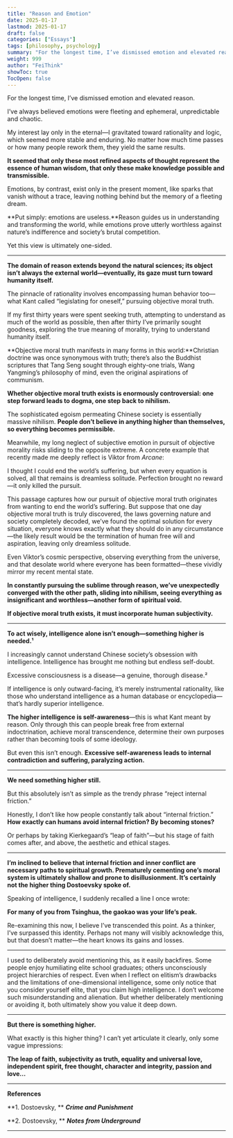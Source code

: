 ```yaml
---
title: "Reason and Emotion"
date: 2025-01-17
lastmod: 2025-01-17
draft: false
categories: ["Essays"]
tags: [philosophy, psychology]
summary: "For the longest time, I’ve dismissed emotion and elevated reason. I’ve always believed emotions were..."
weight: 999
author: "FeiThink"
showToc: true
TocOpen: false
---
```




For the longest time, I’ve dismissed emotion and elevated reason.

I’ve always believed emotions were fleeting and ephemeral, unpredictable and chaotic.

My interest lay only in the eternal—I gravitated toward rationality and logic, which seemed more stable and enduring. No matter how much time passes or how many people rework them, they yield the same results.

**It seemed that only these most refined aspects of thought represent the essence of human wisdom, that only these make knowledge possible and transmissible.**

Emotions, by contrast, exist only in the present moment, like sparks that vanish without a trace, leaving nothing behind but the memory of a fleeting dream.

**Put simply: emotions are useless.**Reason guides us in understanding and transforming the world, while emotions prove utterly worthless against nature’s indifference and society’s brutal competition.

Yet this view is ultimately one-sided.

---

**The domain of reason extends beyond the natural sciences; its object isn’t always the external world—eventually, its gaze must turn toward humanity itself.**

The pinnacle of rationality involves encompassing human behavior too—what Kant called “legislating for oneself,” pursuing objective moral truth.

If my first thirty years were spent seeking truth, attempting to understand as much of the world as possible, then after thirty I’ve primarily sought goodness, exploring the true meaning of morality, trying to understand humanity itself.

**Objective moral truth manifests in many forms in this world:**Christian doctrine was once synonymous with truth; there’s also the Buddhist scriptures that Tang Seng sought through eighty-one trials, Wang Yangming’s philosophy of mind, even the original aspirations of communism.

**Whether objective moral truth exists is enormously controversial: one step forward leads to dogma, one step back to nihilism.**

The sophisticated egoism permeating Chinese society is essentially massive nihilism. **People don’t believe in anything higher than themselves, so everything becomes permissible.**

Meanwhile, my long neglect of subjective emotion in pursuit of objective morality risks sliding to the opposite extreme. A concrete example that recently made me deeply reflect is Viktor from *Arcane*:

I thought I could end the world’s suffering, but when every equation is solved, all that remains is dreamless solitude. Perfection brought no reward—it only killed the pursuit.

This passage captures how our pursuit of objective moral truth originates from wanting to end the world’s suffering. But suppose that one day objective moral truth is truly discovered, the laws governing nature and society completely decoded, we’ve found the optimal solution for every situation, everyone knows exactly what they should do in any circumstance—the likely result would be the termination of human free will and aspiration, leaving only dreamless solitude.

Even Viktor’s cosmic perspective, observing everything from the universe, and that desolate world where everyone has been formatted—these vividly mirror my recent mental state.

**In constantly pursuing the sublime through reason, we’ve unexpectedly converged with the other path, sliding into nihilism, seeing everything as insignificant and worthless—another form of spiritual void.**

**If objective moral truth exists, it must incorporate human subjectivity.**

---

**To act wisely, intelligence alone isn’t enough—something higher is needed.¹**

I increasingly cannot understand Chinese society’s obsession with intelligence. Intelligence has brought me nothing but endless self-doubt.

Excessive consciousness is a disease—a genuine, thorough disease.²

If intelligence is only outward-facing, it’s merely instrumental rationality, like those who understand intelligence as a human database or encyclopedia—that’s hardly superior intelligence.

**The higher intelligence is self-awareness**—this is what Kant meant by reason. Only through this can people break free from external indoctrination, achieve moral transcendence, determine their own purposes rather than becoming tools of some ideology.

But even this isn’t enough. **Excessive self-awareness leads to internal contradiction and suffering, paralyzing action.**

---

**We need something higher still.**

But this absolutely isn’t as simple as the trendy phrase “reject internal friction.”

Honestly, I don’t like how people constantly talk about “internal friction.” **How exactly can humans avoid internal friction? By becoming stones?**

Or perhaps by taking Kierkegaard’s “leap of faith”—but his stage of faith comes after, and above, the aesthetic and ethical stages.

---

**I’m inclined to believe that internal friction and inner conflict are necessary paths to spiritual growth. Prematurely cementing one’s moral system is ultimately shallow and prone to disillusionment. It’s certainly not the higher thing Dostoevsky spoke of.**

Speaking of intelligence, I suddenly recalled a line I once wrote:

**For many of you from Tsinghua, the gaokao was your life’s peak.**

Re-examining this now, I believe I’ve transcended this point. As a thinker, I’ve surpassed this identity. Perhaps not many will visibly acknowledge this, but that doesn’t matter—the heart knows its gains and losses.

---

I used to deliberately avoid mentioning this, as it easily backfires. Some people enjoy humiliating elite school graduates; others unconsciously project hierarchies of respect. Even when I reflect on elitism’s drawbacks and the limitations of one-dimensional intelligence, some only notice that you consider yourself elite, that you claim high intelligence. I don’t welcome such misunderstanding and alienation. But whether deliberately mentioning or avoiding it, both ultimately show you value it deep down.

---

**But there is something higher.**

What exactly is this higher thing? I can’t yet articulate it clearly, only some vague impressions:

**The leap of faith, subjectivity as truth, equality and universal love, independent spirit, free thought, character and integrity, passion and love…**

---

**References**

**1. Dostoevsky, ** ***Crime and Punishment***

**2. Dostoevsky, ** ***Notes from Underground***

---
